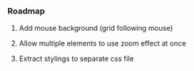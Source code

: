 ### Roadmap

1. Add mouse background (grid following mouse)

2. Allow multiple elements to use zoom effect at once

3. Extract stylings to separate css file